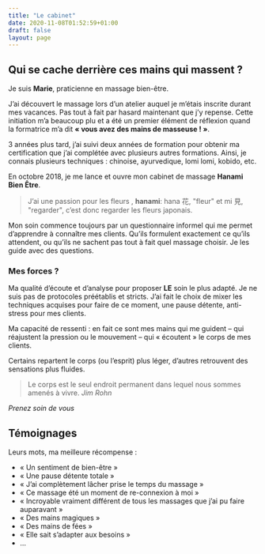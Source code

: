 ```yaml
---
title: "Le cabinet"
date: 2020-11-08T01:52:59+01:00
draft: false
layout: page
---
```


## Qui se cache derrière ces mains qui massent ?

Je suis **Marie**, praticienne en massage bien-être.

J’ai découvert le massage lors d’un atelier auquel je m’étais inscrite durant mes vacances.
Pas tout à fait par hasard maintenant que j’y repense.
Cette initiation m’a beaucoup plu et a été un premier élément de réflexion
quand la formatrice m’a dit **« vous avez des mains de masseuse ! »**.

3 années plus tard, j’ai suivi deux années de formation pour obtenir ma certification que j’ai complétée
avec plusieurs autres formations.
Ainsi, je connais plusieurs techniques : chinoise, ayurvedique, lomi lomi, kobido, etc.

En octobre 2018, je me lance et ouvre mon cabinet de massage **Hanami Bien Être**.

> J’ai une passion pour les fleurs , **hanami**: hana 花, "fleur" et mi 見, "regarder", 
> c’est donc regarder les fleurs japonais. 

Mon soin commence toujours par un questionnaire informel qui me permet d’apprendre à connaître mes clients.
Qu’ils formulent exactement ce qu’ils attendent, ou qu’ils ne sachent pas tout à fait quel massage choisir.
Je les guide avec des questions.

### Mes forces ?
 
Ma qualité d’écoute et d’analyse pour proposer **LE** soin le plus adapté.
Je ne suis pas de protocoles préétablis et stricts.
J’ai fait le choix de mixer les techniques acquises pour faire de ce moment, une pause détente, 
anti-stress pour mes clients.

Ma capacité de ressenti : en fait ce sont mes mains qui me guident – qui réajustent la pression ou le mouvement – 
qui « écoutent » le corps de mes clients.

Certains repartent le corps (ou l’esprit) plus léger, d’autres retrouvent des sensations plus fluides.

> Le corps est le seul endroit permanent dans lequel nous sommes amenés à vivre. <cite>Jim Rohn</cite>

*Prenez soin de vous*


## Témoignages

Leurs mots, ma meilleure récompense :

* « Un sentiment de bien-être »
* « Une pause détente totale »
* « J’ai complètement lâcher prise le temps du massage »
* « Ce massage été un moment de re-connexion à moi »
* « Incroyable vraiment différent de tous les massages que j’ai pu faire auparavant »
* « Des mains magiques » 
* « Des mains de fées »
* « Elle sait s’adapter aux besoins »
* ...